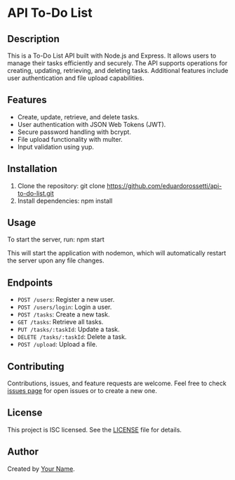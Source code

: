 # API To-Do List

## Description
This is a To-Do List API built with Node.js and Express. It allows users to manage their tasks efficiently and securely. The API supports operations for creating, updating, retrieving, and deleting tasks. Additional features include user authentication and file upload capabilities.

## Features
- Create, update, retrieve, and delete tasks.
- User authentication with JSON Web Tokens (JWT).
- Secure password handling with bcrypt.
- File upload functionality with multer.
- Input validation using yup.

## Installation
1. Clone the repository: git clone https://github.com/eduardorossetti/api-to-do-list.git
2. Install dependencies: npm install

## Usage
To start the server, run: npm start

This will start the application with nodemon, which will automatically restart the server upon any file changes.

## Endpoints
- `POST /users`: Register a new user.
- `POST /users/login`: Login a user.
- `POST /tasks`: Create a new task.
- `GET /tasks`: Retrieve all tasks.
- `PUT /tasks/:taskId`: Update a task.
- `DELETE /tasks/:taskId`: Delete a task.
- `POST /upload`: Upload a file.

## Contributing
Contributions, issues, and feature requests are welcome. Feel free to check [issues page](https://github.com/eduardorossetti/api-to-do-list/issues) for open issues or to create a new one.

## License
This project is ISC licensed. See the [LICENSE](LICENSE) file for details.

## Author
Created by [Your Name](https://github.com/your-profile).
